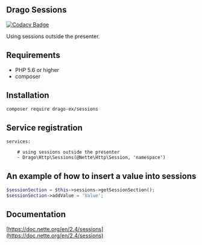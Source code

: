 ## Drago Sessions

[![Codacy Badge](https://api.codacy.com/project/badge/Grade/c97b7e9b16df47daa3c5514a9a531297)](https://www.codacy.com/app/accgit/sessions?utm_source=github.com&utm_medium=referral&utm_content=drago-ex/sessions&utm_campaign=badger)

Using sessions outside the presenter.

## Requirements

- PHP 5.6 or higher
- composer

## Installation

```
composer require drago-ex/sessions
```

## Service registration

```
services:

	# using sessions outside the presenter
	- Drago\Http\Sessions(@Nette\Http\Session, 'namespace')
```

## An example of how to insert a value into sessions

```php
$sessionSection = $this->sessions->getSessionSection();
$sessionSection->addValue = 'Value';
```

## Documentation

[https://doc.nette.org/en/2.4/sessions](https://doc.nette.org/en/2.4/sessions)
